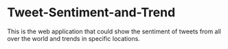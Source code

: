 # Tweet-Sentiment-and-Trend
This is the web application that could show the sentiment of tweets from all over the world and trends in specific locations.
